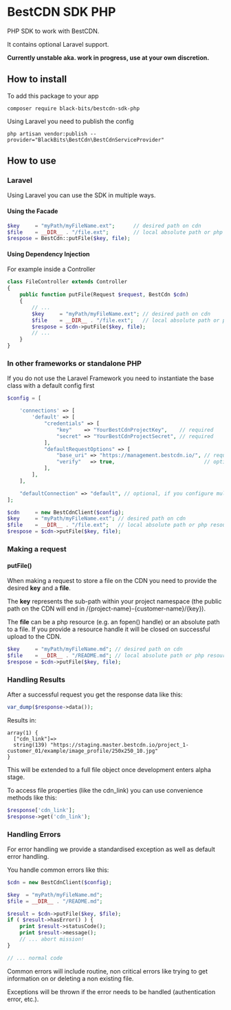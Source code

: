 # BestCDN SDK PHP

PHP SDK to work with BestCDN.

It contains optional Laravel support.

**Currently unstable aka. work in progress, use at your own discretion.**

## How to install

To add this package to your app
```
composer require black-bits/bestcdn-sdk-php
```

Using Laravel you need to publish the config
```
php artisan vendor:publish --provider="BlackBits\BestCdn\BestCdnServiceProvider"
```

## How to use

### Laravel

Using Laravel you can use the SDK in multiple ways.

#### Using the Facade

```php
$key     = "myPath/myFileName.ext";      // desired path on cdn
$file    = __DIR__ . "/file.ext";        // local absolute path or php resource handle
$respose = BestCdn::putFile($key, file); 
```




#### Using Dependency Injection

For example inside a Controller

```php
class FileController extends Controller
{
    public function putFile(Request $request, BestCdn $cdn)
    {
        // ...
        $key     = "myPath/myFileName.ext"; // desired path on cdn
        $file    = __DIR__ . "/file.ext";   // local absolute path or php resource handle
        $respose = $cdn->putFile($key, file); 
        // ...
    }
}
```

### In other frameworks or standalone PHP
If you do not use the Laravel Framework you need to instantiate the base class with a default config first

```php
$config = [

    'connections' => [
        'default' => [
            "credentials" => [
                "key"    => "YourBestCdnProjectKey",    // required
                "secret" => "YourBestCdnProjectSecret", // required
            ],
            "defaultRequestOptions" => [
                "base_uri" => "https://management.bestcdn.io/", // required - e.g. sandbox(testing) or production endpoint
                "verify"   => true,                             // optional - can be set to false for local testing (does not enforce SSL verification)
            ],
        ],
    ],

    "defaultConnection" => "default", // optional, if you configure multiple connections (multiple projects/testing/production)
];

$cdn     = new BestCdnClient($config);
$key     = "myPath/myFileName.ext"; // desired path on cdn
$file    = __DIR__ . "/file.ext";   // local absolute path or php resource handle
$respose = $cdn->putFile($key, file);
```

### Making a request

#### putFile()
When making a request to store a file on the CDN you need to provide the desired **key** and a **file**.
  
The **key** represents the sub-path within your project namespace (the public path on the CDN will end in /{project-name}-{customer-name}/{key}).

The **file** can be a php resource (e.g. an fopen() handle) or an absolute path to a file.
If you provide a resource handle it will be closed on successful upload to the CDN.

```php
$key     = "myPath/myFileName.md"; // desired path on cdn
$file    = __DIR__ . "/README.md"; // local absolute path or php resource handle
$respose = $cdn->putFile($key, file);
```

### Handling Results

After a successful request you get the response data like this:
```php
var_dump($response->data());
```
Results in:
```
array(1) {
  ["cdn_link"]=>
  string(139) "https://staging.master.bestcdn.io/project_1-customer_01/example/image_profile/250x250_10.jpg"
}
```
This will be extended to a full file object once development enters alpha stage.

To access file properties (like the cdn_link) you can use convenience methods like this:
```php
$response['cdn_link'];
$response->get('cdn_link');
```
### Handling Errors

For error handling we provide a standardised exception as well as default error handling.

You handle common errors like this:

```php
$cdn = new BestCdnClient($config);

$key  = "myPath/myFileName.md";
$file = __DIR__ . "/README.md";

$result = $cdn->putFile($key, $file);
if ( $result->hasError() ) {
    print $result->statusCode();
    print $result->message();
    // ... abort mission!
}

// ... normal code
```

Common errors will include routine, non critical errors like trying to get information on or deleting a non existing file.

Exceptions will be thrown if the error needs to be handled (authentication error, etc.).